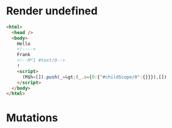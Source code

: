 # Render undefined
```html
<html>
  <head />
  <body>
    Hello 
    <!---->
    Frank
    <!--M*1 #text/0-->
    !
    <script>
      (M$h=[]).push(_=&gt;(_.a={0:{"#childScope/0":{}}}),[])
    </script>
  </body>
</html>
```

# Mutations
```

```